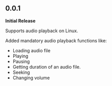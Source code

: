## 0.0.1

**Initial Release**

Supports audio playback on Linux.

Added mandatory audio playback functions like:
- Loading audio file
- Playing
- Pausing
- Getting duration of an audio file.
- Seeking
- Changing volume
